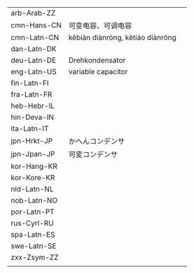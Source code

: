 | | | |
|-|-|-|
| arb-Arab-ZZ |  |  |
| cmn-Hans-CN | 可变电容、可调电容 |  |
| cmn-Latn-CN | kěbiàn diànróng, kětiáo diànróng |  |
| dan-Latn-DK |  |  |
| deu-Latn-DE | Drehkondensator |  |
| eng-Latn-US | variable capacitor |  |
| fin-Latn-FI |  |  |
| fra-Latn-FR |  |  |
| heb-Hebr-IL |  |  |
| hin-Deva-IN |  |  |
| ita-Latn-IT |  |  |
| jpn-Hrkt-JP | かへんコンデンサ |  |
| jpn-Jpan-JP | 可変コンデンサ |  |
| kor-Hang-KR |  |  |
| kor-Kore-KR |  |  |
| nld-Latn-NL |  |  |
| nob-Latn-NO |  |  |
| por-Latn-PT |  |  |
| rus-Cyrl-RU |  |  |
| spa-Latn-ES |  |  |
| swe-Latn-SE |  |  |
| zxx-Zsym-ZZ |  |  |
|  |  |  |

